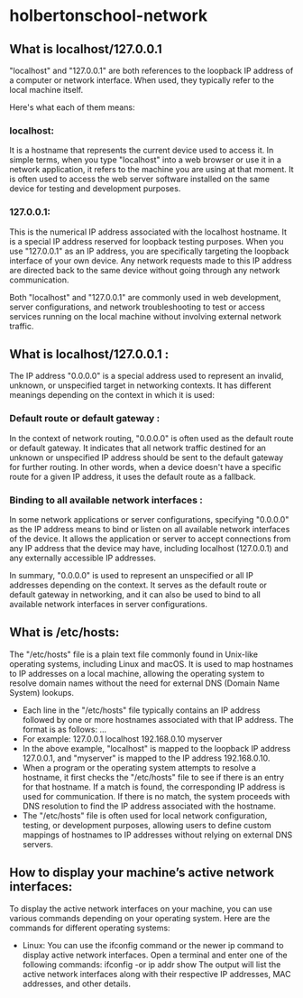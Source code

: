 # holbertonschool-network
## What is localhost/127.0.0.1
"localhost" and "127.0.0.1" are both references to the loopback IP address of a computer or network interface. When used, they typically refer to the local machine itself.

Here's what each of them means:
### localhost:
It is a hostname that represents the current device used to access it. In simple terms, when you type "localhost" into a web browser or use it in a network application, it refers to the machine you are using at that moment. It is often used to access the web server software installed on the same device for testing and development purposes.
### 127.0.0.1: 
 This is the numerical IP address associated with the localhost hostname. It is a special IP address reserved for loopback testing purposes. When you use "127.0.0.1" as an IP address, you are specifically targeting the loopback interface of your own device. Any network requests made to this IP address are directed back to the same device without going through any network communication.

Both "localhost" and "127.0.0.1" are commonly used in web development, server configurations, and network troubleshooting to test or access services running on the local machine without involving external network traffic.
## What is localhost/127.0.0.1 :
The IP address "0.0.0.0" is a special address used to represent an invalid, unknown, or unspecified target in networking contexts. It has different meanings depending on the context in which it is used:
### Default route or default gateway :
In the context of network routing, "0.0.0.0" is often used as the default route or default gateway. It indicates that all network traffic destined for an unknown or unspecified IP address should be sent to the default gateway for further routing. In other words, when a device doesn't have a specific route for a given IP address, it uses the default route as a fallback.
### Binding to all available network interfaces :
 In some network applications or server configurations, specifying "0.0.0.0" as the IP address means to bind or listen on all available network interfaces of the device. It allows the application or server to accept connections from any IP address that the device may have, including localhost (127.0.0.1) and any externally accessible IP addresses.

 In summary, "0.0.0.0" is used to represent an unspecified or all IP addresses depending on the context. It serves as the default route or default gateway in networking, and it can also be used to bind to all available network interfaces in server configurations.
## What is /etc/hosts:
The "/etc/hosts" file is a plain text file commonly found in Unix-like operating systems, including Linux and macOS. It is used to map hostnames to IP addresses on a local machine, allowing the operating system to resolve domain names without the need for external DNS (Domain Name System) lookups.

- Each line in the "/etc/hosts" file typically contains an IP address followed by one or more hostnames associated with that IP address. The format is as follows:
                        <IP address>   <hostname1> <hostname2> ...
- For example:
                        127.0.0.1       localhost
                        192.168.0.10    myserver
- In the above example, "localhost" is mapped to the loopback IP address 127.0.0.1, and "myserver" is mapped to the IP address 192.168.0.10.
- When a program or the operating system attempts to resolve a hostname, it first checks the "/etc/hosts" file to see if there is an entry for that hostname. If a match is found, the corresponding IP address is used for communication. If there is no match, the system proceeds with DNS resolution to find the IP address associated with the hostname.
- The "/etc/hosts" file is often used for local network configuration, testing, or development purposes, allowing users to define custom mappings of hostnames to IP addresses without relying on external DNS servers.

## How to display your machine’s active network interfaces:
To display the active network interfaces on your machine, you can use various commands depending on your operating system. Here are the commands for different operating systems:
*  Linux: You can use the ifconfig command or the newer ip command to display active network interfaces. Open a terminal and enter one of the following commands:
                            ifconfig
-or 
                            ip addr show
The output will list the active network interfaces along with their respective IP addresses, MAC addresses, and other details.